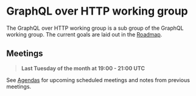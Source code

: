 # GraphQL over HTTP working group

The GraphQL over HTTP working group is a sub group of the GraphQL working group. The current goals are laid out in the [Roadmap](../ROADMAP.md).

## Meetings

> **Last Tuesday of the month at 19:00 - 21:00 UTC**

See [Agendas](Agendas) for upcoming scheduled meetings and notes from previous meetings.

